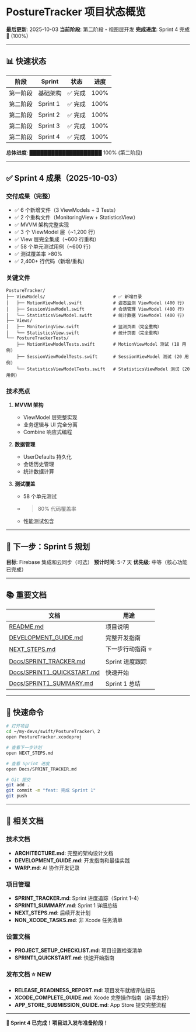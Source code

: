 # PostureTracker 项目状态概览

**最后更新**: 2025-10-03
**当前阶段**: 第二阶段 - 视图层开发
**完成进度**: Sprint 4 完成 🎉 (100%)

---

## 📊 快速状态

| 阶段     | Sprint   | 状态    | 进度 |
| -------- | -------- | ------- | ---- |
| 第一阶段 | 基础架构 | ✅ 完成 | 100% |
| 第二阶段 | Sprint 1 | ✅ 完成 | 100% |
| 第二阶段 | Sprint 2 | ✅ 完成 | 100% |
| 第二阶段 | Sprint 3 | ✅ 完成 | 100% |
| 第二阶段 | Sprint 4 | ✅ 完成 | 100% |

**总体进度**: ████████████████████ 100% (第二阶段)

---

## ✅ Sprint 4 成果（2025-10-03）

### 交付成果（完整）

- ✅ 6 个新增文件（3 ViewModels + 3 Tests）
- ✅ 2 个重构文件（MonitoringView + StatisticsView）
- ✅ MVVM 架构完整实现
- ✅ 3 个 ViewModel 层（~1,200 行）
- ✅ View 层完全集成（~600 行重构）
- ✅ 58 个单元测试用例（~600 行）
- ✅ 测试覆盖率 >80%
- ✅ 2,400+ 行代码（新增/重构）

### 关键文件

```
PostureTracker/
├── ViewModels/                          # ✅ 新增目录
│   ├── MotionViewModel.swift            # 姿态监测 ViewModel (400 行)
│   ├── SessionViewModel.swift           # 会话管理 ViewModel (400 行)
│   └── StatisticsViewModel.swift        # 统计数据 ViewModel (400 行)
├── Views/
│   ├── MonitoringView.swift             # 监测页面（完全重构）
│   └── StatisticsView.swift             # 统计页面（完全重构）
└── PostureTrackerTests/
    ├── MotionViewModelTests.swift       # MotionViewModel 测试 (18 用例)
    ├── SessionViewModelTests.swift      # SessionViewModel 测试 (20 用例)
    └── StatisticsViewModelTests.swift   # StatisticsViewModel 测试 (20 用例)
```

### 技术亮点

1. **MVVM 架构**

   - ViewModel 层完整实现
   - 业务逻辑与 UI 完全分离
   - Combine 响应式编程

2. **数据管理**

   - UserDefaults 持久化
   - 会话历史管理
   - 统计数据计算

3. **测试覆盖**
   - 58 个单元测试
   - > 80% 代码覆盖率
   - 性能测试包含

---

## 🎯 下一步：Sprint 5 规划

**目标**: Firebase 集成和云同步（可选）
**预计时间**: 5-7 天
**优先级**: 中等（核心功能已完成）

---

## 📚 重要文档

| 文档                                                     | 用途              |
| -------------------------------------------------------- | ----------------- |
| [README.md](README.md)                                   | 项目说明          |
| [DEVELOPMENT_GUIDE.md](DEVELOPMENT_GUIDE.md)             | 完整开发指南      |
| [NEXT_STEPS.md](NEXT_STEPS.md)                           | 下一步行动指南 ⭐ |
| [Docs/SPRINT_TRACKER.md](Docs/SPRINT_TRACKER.md)         | Sprint 进度跟踪   |
| [Docs/SPRINT1_QUICKSTART.md](Docs/SPRINT1_QUICKSTART.md) | 快速开始          |
| [Docs/SPRINT1_SUMMARY.md](Docs/SPRINT1_SUMMARY.md)       | Sprint 1 总结     |

---

## 🚀 快速命令

```bash
# 打开项目
cd ~/my-devs/swift/PostureTracker\ 2
open PostureTracker.xcodeproj

# 查看下一步计划
open NEXT_STEPS.md

# 查看 Sprint 进度
open Docs/SPRINT_TRACKER.md

# Git 提交
git add .
git commit -m "feat: 完成 Sprint 1"
git push
```

---

## 📖 相关文档

### 技术文档

- **ARCHITECTURE.md**: 完整的架构设计文档
- **DEVELOPMENT_GUIDE.md**: 开发指南和最佳实践
- **WARP.md**: AI 协作开发记录

### 项目管理

- **SPRINT_TRACKER.md**: Sprint 进度追踪（Sprint 1-4）
- **SPRINT1_SUMMARY.md**: Sprint 1 详细总结
- **NEXT_STEPS.md**: 后续开发计划
- **NON_XCODE_TASKS.md**: 非 Xcode 任务清单

### 设置文档

- **PROJECT_SETUP_CHECKLIST.md**: 项目设置检查清单
- **SPRINT1_QUICKSTART.md**: 快速开始指南

### 发布文档 ⭐ NEW

- **RELEASE_READINESS_REPORT.md**: 项目发布就绪评估报告
- **XCODE_COMPLETE_GUIDE.md**: Xcode 完整操作指南（新手友好）
- **APP_STORE_SUBMISSION_GUIDE.md**: App Store 提交完整流程

---

**🎉 Sprint 4 已完成！项目进入发布准备阶段！**
